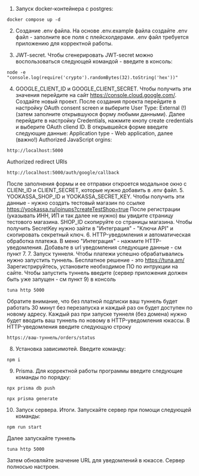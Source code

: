 1. Запуск docker-контейнера с postgres:
```
docker compose up -d
```
2. Создание .env файла. На основе .env.example файла создайте .env файл - заполните все поля с плейсхолдерами. .env файл требуется приложению для корректной работы.

3. JWT-secret. Чтобы сгенерировать JWT-secret можно воспользоваться следующей командой - введите в консоль:
```
node -e "console.log(require('crypto').randomBytes(32).toString('hex'))"
```

4. GOOGLE_CLIENT_ID и GOOGLE_CLIENT_SECRET. Чтобы получить эти значения перейдите на сайт https://console.cloud.google.com/. Создайте новый проект. После создания проекта перейдите в настройку OAuth consent screen и выберите User Type: External (!) (затем заполните открывшуюся форму любыми данными). Далее перейдите в настройку Credentials, нажмите кнопу create credentials и выберите OAuth cliend ID. В открывшейся форме введите следующие данные: Application type - Web application, далее (важно!)
Authorized JavaScript orgins:
```
http://localhost:5000
```
Authorized redirect URIs
```
http://localhost:5000/auth/google/callback
```
После заполнения формы и ее отправки откроется модальное окно с CLIENt_ID и CLIENT_SECRET, которые нужно добавить в .env файл.
5. YOOKASSA_SHOP_ID и YOOKASSA_SECRET_KEY. Чтобы получить эти данные - нужно создать тестовый магазин по ссылке https://yookassa.ru/joinups?createTestShop=true После регистрации (указывать ИНН, ИП и так далее не нужно) вы увидите страницу тестового магазина. SHOP_ID скопируйте со страницы магазина. Чтобы получить SecretKey нужно зайти в "Интеграция" - "Ключи API" и скопировать секретный ключ.
6. HTTP-уведомления и автоматическая обработка платежа. В меню "Интеграция" - нажмите HTTP-уведомления. Добавьте в url уведомления следующие данные - см пункт 7.
7. Запуск туннеля. Чтобы платежи успешно обрабатывались нужно запустить туннель. Бесплатное решение - это https://tuna.am/ Зарегистрируйтесь, установите необходимое ПО по интрукции на сайте. Чтобы запустить туннель введите (сервер приложения должен быть уже запущен - см пункт 9) в консоль
```
tuna http 5000
```
Обратите внимание, что без платной подписки ваш туннель будет работать 30 минут без перезапуска и каждый раз он будет доступен по новому адресу.
Каждый раз при запуске туннеля (без домена) нужно будет вводить ваш туннель по новому в HTTP-уведомления юкассы. В HTTP-уведомления введите следующую строку
```
https://ваш-туннель/orders/status
```
8. Установка зависимотей. Введите команду:
```
npm i
```
9. Prisma. Для корректной работы программы введите следующие команды по порядку:
```
npx prisma db push
```
```
npx prisma generate
```
10. Запуск сервера. Итоги. Запускайте сервер при помощи следующей команды:
```
npm run start
```
Далее запускайте туннель
```
tuna http 5000
```
Затем обновляйте значение URL для уведомлений в юкассе.
Сервер полносью настроен.
